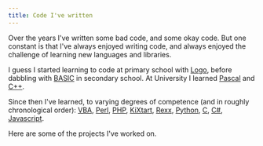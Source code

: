 ```yaml
---
title: Code I've written
---
```


Over the years I've written some bad code, and some okay code. But one constant is that I've always enjoyed writing code, and always enjoyed the challenge of learning new languages and libraries.

I guess I started learning to code at primary school with [Logo](<https://en.wikipedia.org/wiki/Logo_(programming_language)>), before dabbling with [BASIC](https://en.wikipedia.org/wiki/BASIC) in secondary school. At University I learned [Pascal](<https://en.wikipedia.org/wiki/Pascal_(programming_language)>) and [C++](https://en.wikipedia.org/wiki/C%2B%2B).

Since then I've learned, to varying degrees of competence (and in roughly chronological order): [VBA](https://en.wikipedia.org/wiki/Visual_Basic_for_Applications), [Perl](https://en.wikipedia.org/wiki/Perl), [PHP](https://en.wikipedia.org/wiki/PHP), [KiXtart](https://en.wikipedia.org/wiki/KiXtart), [Rexx](https://en.wikipedia.org/wiki/Rexx), [Python](<https://en.wikipedia.org/wiki/Python_(programming_language)>), [C](<https://en.wikipedia.org/wiki/C_(programming_language)>), [C#](<https://en.wikipedia.org/wiki/C_Sharp_(programming_language)>), [Javascript](https://en.wikipedia.org/wiki/JavaScript).

Here are some of the projects I've worked on.

<template-list-section :excerpt="true" :taxonomy="true" />
